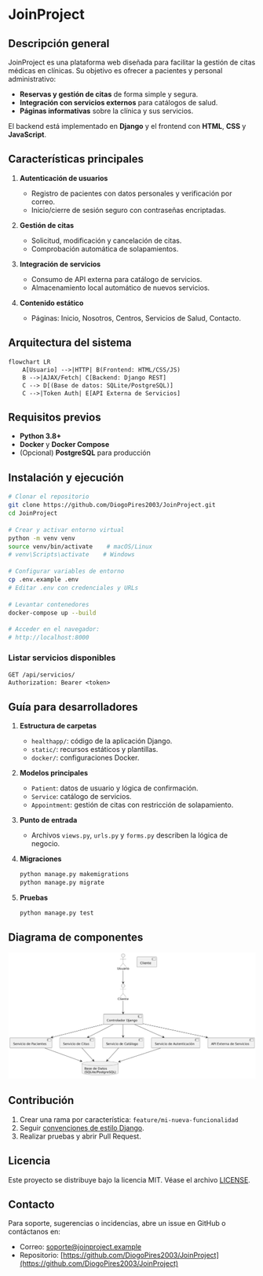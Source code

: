 # **JoinProject**

## Descripción general

JoinProject es una plataforma web diseñada para facilitar la gestión de citas médicas en clínicas. Su objetivo es ofrecer a pacientes y personal administrativo:

* **Reservas y gestión de citas** de forma simple y segura.
* **Integración con servicios externos** para catálogos de salud.
* **Páginas informativas** sobre la clínica y sus servicios.

El backend está implementado en **Django** y el frontend con **HTML**, **CSS** y **JavaScript**.

## Características principales

1. **Autenticación de usuarios**

   * Registro de pacientes con datos personales y verificación por correo.
   * Inicio/cierre de sesión seguro con contraseñas encriptadas.
2. **Gestión de citas**

   * Solicitud, modificación y cancelación de citas.
   * Comprobación automática de solapamientos.
3. **Integración de servicios**

   * Consumo de API externa para catálogo de servicios.
   * Almacenamiento local automático de nuevos servicios.
4. **Contenido estático**

   * Páginas: Inicio, Nosotros, Centros, Servicios de Salud, Contacto.

## Arquitectura del sistema

```mermaid
flowchart LR
    A[Usuario] -->|HTTP| B(Frontend: HTML/CSS/JS)
    B -->|AJAX/Fetch| C[Backend: Django REST]
    C --> D[(Base de datos: SQLite/PostgreSQL)]
    C -->|Token Auth| E[API Externa de Servicios]
```

## Requisitos previos

* **Python 3.8+**
* **Docker** y **Docker Compose**
* (Opcional) **PostgreSQL** para producción

## Instalación y ejecución

```bash
# Clonar el repositorio
git clone https://github.com/DiogoPires2003/JoinProject.git
cd JoinProject

# Crear y activar entorno virtual
python -m venv venv
source venv/bin/activate    # macOS/Linux
# venv\Scripts\activate    # Windows

# Configurar variables de entorno
cp .env.example .env
# Editar .env con credenciales y URLs

# Levantar contenedores
docker-compose up --build

# Acceder en el navegador:
# http://localhost:8000
```
### Listar servicios disponibles

```http
GET /api/servicios/
Authorization: Bearer <token>
```
## Guía para desarrolladores

1. **Estructura de carpetas**

   * `healthapp/`: código de la aplicación Django.
   * `static/`: recursos estáticos y plantillas.
   * `docker/`: configuraciones Docker.
     
2. **Modelos principales**
   * `Patient`: datos de usuario y lógica de confirmación.
   * `Service`: catálogo de servicios.
   * `Appointment`: gestión de citas con restricción de solapamiento.
3. **Punto de entrada**
   * Archivos `views.py`, `urls.py` y `forms.py` describen la lógica de negocio.
4. **Migraciones**
   ```bash
   python manage.py makemigrations
   python manage.py migrate
   ```
5. **Pruebas**

   ```bash
   python manage.py test
   ```
## Diagrama de componentes
![Diagrama](https://raw.githubusercontent.com/DiogoPires2003/JoinProject/main/static/images/diagramac.png)

## Contribución

1. Crear una rama por característica: `feature/mi-nueva-funcionalidad`
2. Seguir [convenciones de estilo Django](https://docs.djangoproject.com/).
3. Realizar pruebas y abrir Pull Request.

## Licencia

Este proyecto se distribuye bajo la licencia MIT. Véase el archivo [LICENSE](LICENSE).

## Contacto

Para soporte, sugerencias o incidencias, abre un issue en GitHub o contáctanos en:

* Correo: [soporte@joinproject.example](mailto:soporte@joinproject.example)
* Repositorio: [https://github.com/DiogoPires2003/JoinProject](https://github.com/DiogoPires2003/JoinProject)
